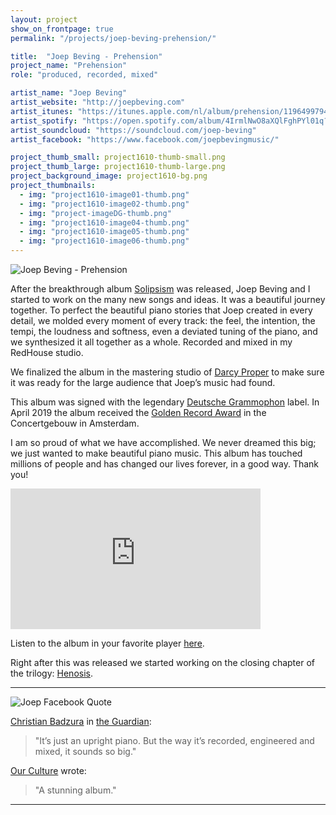 ```yaml
---
layout: project
show_on_frontpage: true
permalink: "/projects/joep-beving-prehension/"

title:  "Joep Beving - Prehension"
project_name: "Prehension"
role: "produced, recorded, mixed"

artist_name: "Joep Beving"
artist_website: "http://joepbeving.com"
artist_itunes: "https://itunes.apple.com/nl/album/prehension/1196499794?l=en"
artist_spotify: "https://open.spotify.com/album/4IrmlNwO8aXQlFghPYl01q?si=o4Sfu781RqCYj8HcXVJvXQ"
artist_soundcloud: "https://soundcloud.com/joep-beving"
artist_facebook: "https://www.facebook.com/joepbevingmusic/"

project_thumb_small: project1610-thumb-small.png
project_thumb_large: project1610-thumb-large.png
project_background_image: project1610-bg.png
project_thumbnails:
  - img: "project1610-image01-thumb.png"
  - img: "project1610-image02-thumb.png"
  - img: "project-imageDG-thumb.png"
  - img: "project1610-image04-thumb.png"
  - img: "project1610-image05-thumb.png"
  - img: "project1610-image06-thumb.png"
---
```


![Joep Beving - Prehension](../../img/project1610-image02.png)

After the breakthrough album [Solipsism](../joep-beving-solipsism/) was released, Joep Beving and I started to work on the many new songs and ideas. It was a beautiful journey together. To perfect the beautiful piano stories that Joep created in every detail, we molded every moment of every track: the feel, the intention, the tempi, the loudness and softness, even a deviated tuning of the piano, and we synthesized it all together as a whole. Recorded and mixed in my RedHouse studio.

We finalized the album in the mastering studio of [Darcy Proper](http://www.wisseloord.nl/mastering/) to make sure it was ready for the large audience that Joep’s music had found.


This album was signed with the legendary [Deutsche Grammophon](http://www.deutschegrammophon.com/en/cat/4797151?) label. In April 2019 the album received the [Golden Record Award](https://www.luister.nl/pianist-joep-beving-ontvangt-gouden-plaat/) in the Concertgebouw in Amsterdam.

I am so proud of what we have accomplished. We never dreamed this big; we just wanted to make beautiful piano music. This album has touched millions of people and has changed our lives forever, in a good way. Thank you!


<iframe width="400" height="225" src="https://www.youtube.com/embed/Tuh4_h93DZk?rel=0" frameborder="0" gesture="media" allow="encrypted-media" allowfullscreen></iframe>

Listen to the album in your favorite player [here](https://dg.lnk.to/beving-prehension).

Right after this was released we started working on the closing chapter of the trilogy: [Henosis](../joep-beving-henosis).


---

![Joep Facebook Quote](../../img/project1610-facebookquote.png)

[Christian Badzura](https://www.linkedin.com/in/christian-badzura-64b49716/?originalSubdomain=de) in [the Guardian](https://www.theguardian.com/music/2017/may/13/joep-beving-dutch-pianist-spotify-star-solipsism):
>"It’s just an upright piano. But the way it’s recorded, engineered and mixed, it sounds so big."

[Our Culture](https://ourculturemag.com/2017/04/09/204-2/) wrote:
>"A stunning album." 

---